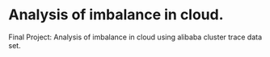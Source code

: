 # Analysis of imbalance in cloud.
Final Project: Analysis of imbalance in cloud using alibaba cluster trace data set.
